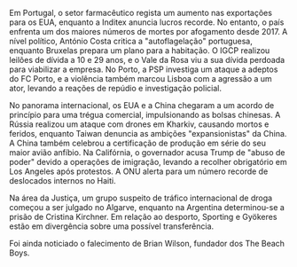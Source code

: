 Em Portugal, o setor farmacêutico regista um aumento nas exportações para os EUA, enquanto a Inditex anuncia lucros recorde. No entanto, o país enfrenta um dos maiores números de mortes por afogamento desde 2017. A nível político, António Costa critica a "autoflagelação" portuguesa, enquanto Bruxelas prepara um plano para a habitação. O IGCP realizou leilões de dívida a 10 e 29 anos, e o Vale da Rosa viu a sua dívida perdoada para viabilizar a empresa. No Porto, a PSP investiga um ataque a adeptos do FC Porto, e a violência também marcou Lisboa com a agressão a um ator, levando a reações de repúdio e investigação policial.

No panorama internacional, os EUA e a China chegaram a um acordo de princípio para uma trégua comercial, impulsionando as bolsas chinesas. A Rússia realizou um ataque com drones em Kharkiv, causando mortos e feridos, enquanto Taiwan denuncia as ambições "expansionistas" da China. A China também celebrou a certificação de produção em série do seu maior avião anfíbio. Na Califórnia, o governador acusa Trump de "abuso de poder" devido a operações de imigração, levando a recolher obrigatório em Los Angeles após protestos. A ONU alerta para um número recorde de deslocados internos no Haiti.

Na área da Justiça, um grupo suspeito de tráfico internacional de droga começou a ser julgado no Algarve, enquanto na Argentina determinou-se a prisão de Cristina Kirchner. Em relação ao desporto, Sporting e Gyökeres estão em divergência sobre uma possível transferência.

Foi ainda noticiado o falecimento de Brian Wilson, fundador dos The Beach Boys.